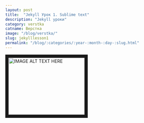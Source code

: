 ```yaml
---
layout: post
title:  "Jekyll Урок 1. Sublime text"
description: "Jekyll уроки"
category: verstka
catname: Верстка
image: "/blog/verstka/"
slug: jekylllesson1
permalink: "/blog/:categories/:year-:month-:day-:slug.html"
---
```

<a href="https://www.youtube.com/watch?v=ZWPCXhJK_Rc" target="_blank"><img src="http://img.youtube.com/vi/YOUTUBE_VIDEO_ID_HERE/0.jpg" 
alt="IMAGE ALT TEXT HERE" width="240" height="180" border="10" /></a>
